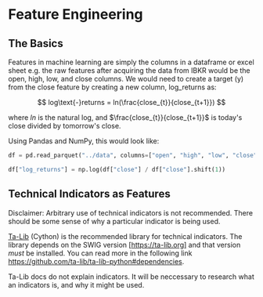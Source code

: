# Feature Engineering

## The Basics

Features in machine learning are simply the columns in a dataframe or excel sheet e.g. the raw features after acquiring the data from IBKR would be the open, high, low, and close columns. We would need to create a target (y) from the close feature by creating a new column, log_returns as:

$$
log\text{-}returns = ln(\frac{close_{t}}{close_{t+1}})
$$

where $ln$ is the natural log, and $\frac{close_{t}}{close_{t+1}}$ is today's close divided by tomorrow's close.

Using Pandas and NumPy, this would look like:

```python
df = pd.read_parquet("../data", columns=["open", "high", "low", "close"])

df["log_returns"] = np.log(df["close"] / df["close"].shift(1))
```

## Technical Indicators as Features

Disclaimer: Arbitrary use of technical indicators is not recommended. There should be some sense of why a particular indicator is being used.

[Ta-Lib](https://github.com/ta-lib/ta-lib-python) (Cython) is the recommended library for technical indicators. The library depends on the SWIG version [https://ta-lib.org] and that version _must_ be installed. You can read more in the following link https://github.com/ta-lib/ta-lib-python#dependencies.

Ta-Lib docs do not explain indicators. It will be neccessary to research what an indicators is, and why it might be used.
